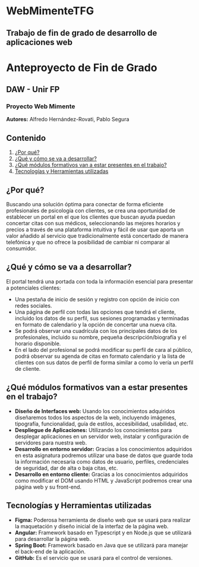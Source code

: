 # WebMimenteTFG
## Trabajo de fin de grado de desarrollo de aplicaciones web

# Anteproyecto de Fin de Grado
## DAW - Unir FP 
### Proyecto Web Mimente

**Autores:** Alfredo Hernández-Rovati, Pablo Segura

## Contenido

1. [¿Por qué?](#por-qu)
2. [¿Qué y cómo se va a desarrollar?](#qué-y-cómo-se-va-a-desarrollar)
3. [¿Qué módulos formativos van a estar presentes en el trabajo?](#qué-módulos-formativos-van-a-estar-presentes-en-el-trabajo)
4. [Tecnologías y Herramientas utilizadas](#tecnologías-y-herramientas-utilizadas)

## ¿Por qué?
Buscando una solución óptima para conectar de forma eficiente profesionales de psicología con clientes, se crea una oportunidad de establecer un portal en el que los clientes que buscan ayuda puedan concertar citas con sus médicos, seleccionando las mejores horarios y precios a través de una plataforma intuitiva y fácil de usar que aporta un valor añadido al servicio que tradicionalmente está concertado de manera telefónica y que no ofrece la posibilidad de cambiar ni comparar al consumidor.

## ¿Qué y cómo se va a desarrollar?
El portal tendrá una portada con toda la información esencial para presentar a potenciales clientes:

- Una pestaña de inicio de sesión y registro con opción de inicio con redes sociales.
- Una página de perfil con todas las opciones que tendrá el cliente, incluido los datos de su perfil, sus sesiones programadas y terminadas en formato de calendario y la opción de concertar una nueva cita.
- Se podrá observar una cuadrícula con los principales datos de los profesionales, incluido su nombre, pequeña descripción/biografía y el horario disponible.
- En el lado del profesional se podrá modificar su perfil de cara al público, podrá observar su agenda de citas en formato calendario y la lista de clientes con sus datos de perfil de forma similar a como lo vería un perfil de cliente.

## ¿Qué módulos formativos van a estar presentes en el trabajo?
- **Diseño de Interfaces web:** Usando los conocimientos adquiridos diseñaremos todos los aspectos de la web, incluyendo imágenes, tipografía, funcionalidad, guía de estilos, accesibilidad, usabilidad, etc.
- **Despliegue de Aplicaciones:** Utilizando los conocimientos para desplegar aplicaciones en un servidor web, instalar y configuración de servidores para nuestra web.
- **Desarrollo en entorno servidor:** Gracias a los conocimientos adquiridos en esta asignatura podremos utilizar una base de datos que guarde toda la información necesaria como datos de usuario, perfiles, credenciales de seguridad, dar de alta o baja citas, etc.
- **Desarrollo en entorno cliente:** Gracias a los conocimientos adquiridos como modificar el DOM usando HTML y JavaScript podremos crear una página web y su front-end.

## Tecnologías y Herramientas utilizadas
- **Figma:** Poderosa herramienta de diseño web que se usará para realizar la maquetación y diseño inicial de la interfaz de la página web.
- **Angular:** Framework basado en Typescript y en Node.js que se utilizará para desarrollar la página web.
- **Spring Boot:** Framework basado en Java que se utilizará para manejar el back-end de la aplicación.
- **GitHub:** Es el servicio que se usará para el control de versiones.


